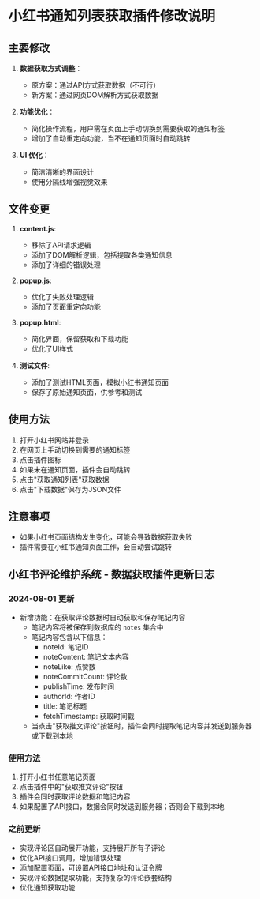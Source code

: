 # 小红书通知列表获取插件修改说明

## 主要修改

1. **数据获取方式调整**：
   - 原方案：通过API方式获取数据（不可行）
   - 新方案：通过网页DOM解析方式获取数据

2. **功能优化**：
   - 简化操作流程，用户需在页面上手动切换到需要获取的通知标签
   - 增加了自动重定向功能，当不在通知页面时自动跳转

3. **UI 优化**：
   - 简洁清晰的界面设计
   - 使用分隔线增强视觉效果

## 文件变更

1. **content.js**:
   - 移除了API请求逻辑
   - 添加了DOM解析逻辑，包括提取各类通知信息
   - 添加了详细的错误处理

2. **popup.js**:
   - 优化了失败处理逻辑
   - 添加了页面重定向功能

3. **popup.html**:
   - 简化界面，保留获取和下载功能
   - 优化了UI样式

4. **测试文件**:
   - 添加了测试HTML页面，模拟小红书通知页面
   - 保存了原始通知页面，供参考和测试

## 使用方法

1. 打开小红书网站并登录
2. 在网页上手动切换到需要的通知标签
3. 点击插件图标
4. 如果未在通知页面，插件会自动跳转
5. 点击"获取通知列表"获取数据
6. 点击"下载数据"保存为JSON文件

## 注意事项

- 如果小红书页面结构发生变化，可能会导致数据获取失败
- 插件需要在小红书通知页面工作，会自动尝试跳转

## 小红书评论维护系统 - 数据获取插件更新日志

### 2024-08-01 更新
- 新增功能：在获取评论数据时自动获取和保存笔记内容
  - 笔记内容将被保存到数据库的 `notes` 集合中
  - 笔记内容包含以下信息：
    - noteId: 笔记ID
    - noteContent: 笔记文本内容
    - noteLike: 点赞数
    - noteCommitCount: 评论数
    - publishTime: 发布时间
    - authorId: 作者ID
    - title: 笔记标题
    - fetchTimestamp: 获取时间戳
  - 当点击"获取推文评论"按钮时，插件会同时提取笔记内容并发送到服务器或下载到本地

### 使用方法
1. 打开小红书任意笔记页面
2. 点击插件中的"获取推文评论"按钮
3. 插件会同时获取评论数据和笔记内容
4. 如果配置了API接口，数据会同时发送到服务器；否则会下载到本地

### 之前更新
- 实现评论区自动展开功能，支持展开所有子评论
- 优化API接口调用，增加错误处理
- 添加配置页面，可设置API接口地址和认证令牌
- 实现评论数据提取功能，支持复杂的评论嵌套结构
- 优化通知获取功能 